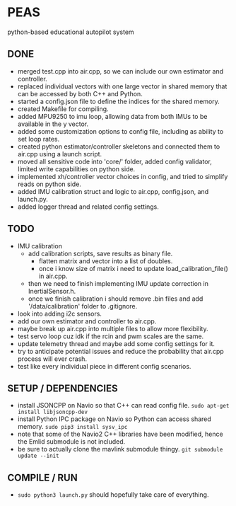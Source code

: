# PEAS

python-based educational autopilot system

## DONE

- merged test.cpp into air.cpp, so we can include our own estimator and controller.
- replaced individual vectors with one large vector in shared memory that can be accessed by both C++ and Python.
- started a config.json file to define the indices for the shared memory.
- created Makefile for compiling.
- added MPU9250 to imu loop, allowing data from both IMUs to be available in the y vector.
- added some customization options to config file, including as ability to set loop rates.
- created python estimator/controller skeletons and connected them to air.cpp using a launch script.
- moved all sensitive code into 'core/' folder, added config validator, limited write capabilities on python side.
- implemented xh/controller vector choices in config, and tried to simplify reads on python side.
- added IMU calibration struct and logic to air.cpp, config.json, and launch.py.
- added logger thread and related config settings.

## TODO

- IMU calibration
  - add calibration scripts, save results as binary file.
    - flatten matrix and vector into a list of doubles.
    - once i know size of matrix i need to update load_calibration_file() in air.cpp.
  - then we need to finish implementing IMU update correction in InertialSensor.h.
  - once we finish calibration i should remove .bin files and add '/data/calibration' folder to .gitignore.
- look into adding i2c sensors.
- add our own estimator and controller to air.cpp.
- maybe break up air.cpp into multiple files to allow more flexibility.
- test servo loop cuz idk if the rcin and pwm scales are the same.
- update telemetry thread and maybe add some config settings for it.
- try to anticipate potential issues and reduce the probability that air.cpp process will ever crash.
- test like every individual piece in different config scenarios.

## SETUP / DEPENDENCIES

- install JSONCPP on Navio so that C++ can read config file. `sudo apt-get install libjsoncpp-dev`
- install Python IPC package on Navio so Python can access shared memory. `sudo pip3 install sysv_ipc`
- note that some of the Navio2 C++ libraries have been modified, hence the Emlid submodule is not included.
- be sure to actually clone the mavlink submodule thingy. `git submodule update --init`

## COMPILE / RUN

- `sudo python3 launch.py` should hopefully take care of everything.
